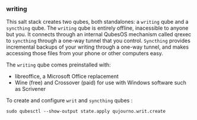 ### writing

This salt stack creates two qubes, both standalones: a `writing` qube and a `syncthing` qube. The `writing` qube is entirely offline, inacessible to anyone but you. It connects through an internal QubesOS mechanism called qrexec to `syncthing` through a one-way tunnel that you control. `Syncthing` provides incremental backups of your writing through a one-way tunnel, and makes accessing those files from your phone or other computers easy.

The `writing` qube comes preinstalled with: 
   - libreoffice, a Microsoft Office replacement 
   - Wine (free) and Crossover (paid) for use with Windows software such as Scrivener

To create and configure `writ` and `syncthing` qubes :

```
sudo qubesctl --show-output state.apply qujourno.writ.create
```

